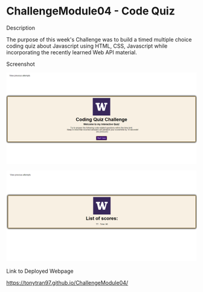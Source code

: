 # ChallengeModule04 - Code Quiz

Description

The purpose of this week's Challenge was to build a timed multiple choice coding quiz about Javascript using HTML, CSS, Javascript while incorporating the recently learned Web API material.

Screenshot

![mock-up](assets/images/myMockUp.png)

![scores](assets/images/scores.png)

Link to Deployed Webpage

https://tonytran97.github.io/ChallengeModule04/
